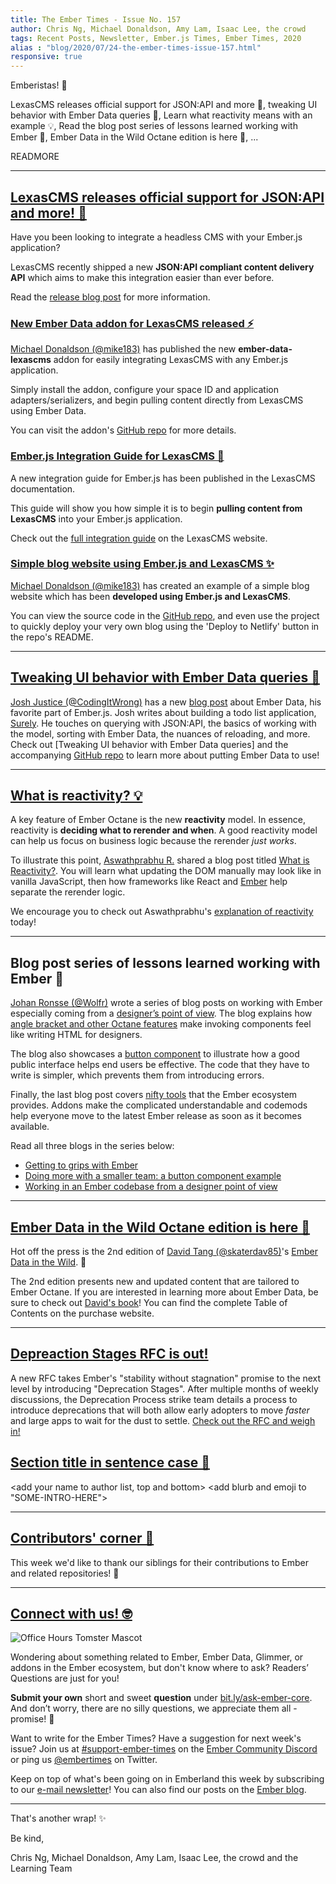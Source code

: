 ```yaml
---
title: The Ember Times - Issue No. 157
author: Chris Ng, Michael Donaldson, Amy Lam, Isaac Lee, the crowd
tags: Recent Posts, Newsletter, Ember.js Times, Ember Times, 2020
alias : "blog/2020/07/24-the-ember-times-issue-157.html"
responsive: true
---
```


<SAYING-HELLO-IN-YOUR-FAVORITE-LANGUAGE> Emberistas! 🐹

<SOME-INTRO-HERE-TO-KEEP-THEM-SUBSCRIBERS-READING>
LexasCMS releases official support for JSON:API and more 🎉,
tweaking UI behavior with Ember Data queries 📝,
Learn what reactivity means with an example 💡,
Read the blog post series of lessons learned working with Ember 📔,
Ember Data in the Wild Octane edition is here 📣,
...

READMORE

---

## [LexasCMS releases official support for JSON:API and more! 🎉](https://www.lexascms.com/blog/introducing-the-jsonapi-content-delivery-api/)

Have you been looking to integrate a headless CMS with your Ember.js application?

LexasCMS recently shipped a new **JSON:API compliant content delivery API** which aims to make this integration easier than ever before.

Read the [release blog post](https://www.lexascms.com/blog/introducing-the-jsonapi-content-delivery-api/) for more information.

### [New Ember Data addon for LexasCMS released ⚡️](https://github.com/LexasCMS/ember-data-lexascms)

<!--alex ignore easy-->
[Michael Donaldson (@mike183)](https://www.github.com/mike183) has published the new **ember-data-lexascms** addon for easily integrating LexasCMS with any Ember.js application.

Simply install the addon, configure your space ID and application adapters/serializers, and begin pulling content directly from LexasCMS using Ember Data.

You can visit the addon's [GitHub repo](https://github.com/LexasCMS/ember-data-lexascms) for more details.

### [Ember.js Integration Guide for LexasCMS 📕](https://www.lexascms.com/docs/integrations/ember-js/)

A new integration guide for Ember.js has been published in the LexasCMS documentation.

This guide will show you how simple it is to begin **pulling content from LexasCMS** into your Ember.js application.

Check out the [full integration guide](https://www.lexascms.com/docs/integrations/ember-js/) on the LexasCMS website.

### [Simple blog website using Ember.js and LexasCMS ✨](https://github.com/LexasCMS/example-ember-blog)

[Michael Donaldson (@mike183)](https://www.github.com/mike183) has created an example of a simple blog website which has been **developed using Ember.js and LexasCMS**.

You can view the source code in the [GitHub repo](https://github.com/LexasCMS/example-ember-blog), and even use the project to quickly deploy your very own blog using the 'Deploy to Netlify' button in the repo's README.

---

## [Tweaking UI behavior with Ember Data queries 📝](https://codingitwrong.com/2020/06/23/ember-list.html)

[Josh Justice (@CodingItWrong)](https://github.com/codingitwrong) has a new [blog post](https://codingitwrong.com/2020/06/23/ember-list.html) about Ember Data, his favorite part of Ember.js. Josh writes about building a todo list application, [Surely](https://github.com/CodingItWrong/surely-ember). He touches on querying with JSON:API, the basics of working with the model, sorting with Ember Data, the nuances of reloading, and more. Check out [Tweaking UI behavior with Ember Data queries] and the accompanying [GitHub repo](https://github.com/CodingItWrong/surely-ember) to learn more about putting Ember Data to use! 

---

## [What is reactivity? 💡](https://dev.to/theaswathprabhu/what-is-reactivity-116f)

<!-- alex disable just -->
A key feature of Ember Octane is the new **reactivity** model. In essence, reactivity is **deciding what to rerender and when**. A good reactivity model can help us focus on business logic because the rerender _just works_.
<!-- alex enable just -->

To illustrate this point, [Aswathprabhu R.](https://dev.to/theaswathprabhu) shared a blog post titled [What is Reactivity?](https://dev.to/theaswathprabhu/what-is-reactivity-116f). You will learn what updating the DOM manually may look like in vanilla JavaScript, then how frameworks like React and [Ember](https://guides.emberjs.com/release/in-depth-topics/autotracking-in-depth/) help separate the rerender logic.

We encourage you to check out Aswathprabhu's [explanation of reactivity](https://dev.to/theaswathprabhu/what-is-reactivity-116f) today!

---

## Blog post series of lessons learned working with Ember 📔

[Johan Ronsse (@Wolfr)](https://github.com/Wolfr) wrote a series of blog posts on working with Ember especially coming from a [designer’s point of view](https://mono.company/frontend/working-within-ember-designer-point-of-view/). The blog explains how [angle bracket and other Octane features](https://mono.company/frontend/getting-to-grips-with-ember/) make invoking components feel like writing HTML for designers.

The blog also showcases a [button component](https://mono.company/frontend/doing-more-with-a-smaller-team-an-ember-octane-example/) to illustrate how a good public interface helps end users be effective. The code that they have to write is simpler, which prevents them from introducing errors.

Finally, the last blog post covers [nifty tools](https://mono.company/frontend/working-within-ember-designer-point-of-view/) that the Ember ecosystem provides. Addons make the complicated understandable and codemods help everyone move to the latest Ember release as soon as it becomes available.

Read all three blogs in the series below:

- [Getting to grips with Ember](https://mono.company/frontend/getting-to-grips-with-ember/)
- [Doing more with a smaller team: a button component example](https://mono.company/frontend/doing-more-with-a-smaller-team-an-ember-octane-example/)
- [Working in an Ember codebase from a designer point of view](https://mono.company/frontend/working-within-ember-designer-point-of-view/)

---

## [Ember Data in the Wild Octane edition is here 📣](https://twitter.com/iamdtang/status/1286705740019716097)

<!-- alex disable tang -->
Hot off the press is the 2nd edition of [David Tang (@skaterdav85)](https://github.com/skaterdav85)'s [Ember Data in the Wild](https://leanpub.com/emberdatainthewild/c/octane-edition). 🎊
<!-- alex enable tang -->

The 2nd edition presents new and updated content that are tailored to Ember Octane. If you are interested in learning more about Ember Data, be sure to check out [David's book](https://leanpub.com/emberdatainthewild/c/octane-edition)! You can find the complete Table of Contents on the purchase website.

---

## [Depreaction Stages RFC is out!](https://github.com/emberjs/rfcs/pull/649)

A new RFC takes Ember's "stability without stagnation" promise to the next level
by introducing "Deprecation Stages". After multiple months of weekly discussions,
the Deprecation Process strike team details a process to introduce deprecations
that will both allow early adopters to move _faster_ and large apps to wait for the
dust to settle. [Check out the RFC and weigh in!](https://github.com/emberjs/rfcs/pull/649)


## [Section title in sentence case 🐹](section-url)

<change section title emoji>
<consider adding some bold to your paragraph>
<please include link to external article/repo/etc in paragraph / body text, not just header title above>

<add your name to author list, top and bottom>
<add blurb and emoji to "SOME-INTRO-HERE">

---

## [Contributors' corner 👏](https://guides.emberjs.com/release/contributing/repositories/)

<p>This week we'd like to thank our siblings for their contributions to Ember and related repositories! 💖</p>

---

## [Connect with us! 🤓](https://docs.google.com/forms/d/e/1FAIpQLScqu7Lw_9cIkRtAiXKitgkAo4xX_pV1pdCfMJgIr6Py1V-9Og/viewform)

<div class="blog-row">
  <img class="float-right small transparent padded" alt="Office Hours Tomster Mascot" title="Readers' Questions" src="/images/tomsters/officehours.png" />

  <p>Wondering about something related to Ember, Ember Data, Glimmer, or addons in the Ember ecosystem, but don't know where to ask? Readers’ Questions are just for you!</p>

  <p><strong>Submit your own</strong> short and sweet <strong>question</strong> under <a href="https://bit.ly/ask-ember-core" target="rq">bit.ly/ask-ember-core</a>. And don’t worry, there are no silly questions, we appreciate them all - promise! 🤞</p>

  <p>Want to write for the Ember Times? Have a suggestion for next week's issue? Join us at <a href="https://discordapp.com/channels/480462759797063690/485450546887786506">#support-ember-times</a> on the <a href="https://discordapp.com/invite/zT3asNS">Ember Community Discord</a> or ping us <a href="https://twitter.com/embertimes">@embertimes</a> on Twitter.</p>

  <p>Keep on top of what's been going on in Emberland this week by subscribing to our <a href="https://the-emberjs-times.ongoodbits.com/">e-mail newsletter</a>! You can also find our posts on the <a href="https://emberjs.com/blog/tags/newsletter.html">Ember blog</a>.</p>
</div>

---

That's another wrap! ✨

Be kind,

Chris Ng, Michael Donaldson, Amy Lam, Isaac Lee, the crowd and the Learning Team
